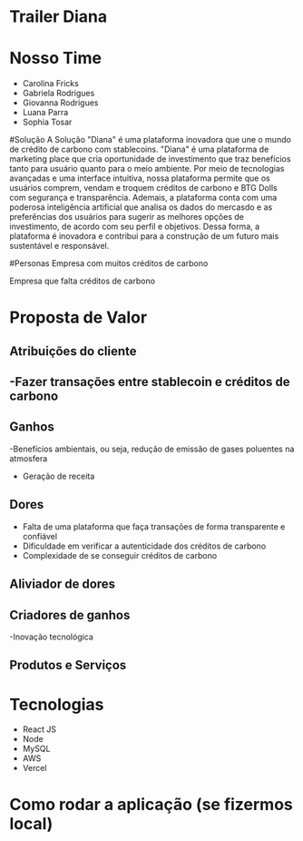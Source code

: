 # Trailer Diana 
# Nosso Time 
- Carolina Fricks
- Gabriela Rodrigues 
- Giovanna Rodrigues 
- Luana Parra
- Sophia Tosar

#Solução 
  A Solução "Diana" é uma plataforma inovadora que une o mundo de crédito de carbono com stablecoins. "Diana" é uma plataforma de marketing place que cria oportunidade de investimento que traz benefícios tanto para usuário quanto para o meio ambiente. Por meio de tecnologias avançadas e uma interface intuitiva, nossa plataforma permite que os usuários comprem, vendam e troquem créditos de carbono e BTG Dolls com segurança e transparência. 
  Ademais, a plataforma conta com uma poderosa inteligência artificial que analisa os dados do mercasdo e as preferências dos usuários para sugerir as melhores opções de investimento, de acordo com seu perfil e objetivos. Dessa forma, a plataforma é inovadora e contribui para a construção de um futuro mais sustentável e responsável.

#Personas
Empresa com muitos créditos de carbono 


Empresa que falta créditos de carbono 



# Proposta de Valor 

## Atribuições do cliente

-Fazer transações entre stablecoin e créditos de carbono 
- 


## Ganhos 
-Benefícios ambientais, ou seja, redução de emissão de gases poluentes na atmosfera
- Geração de receita



## Dores
- Falta de uma plataforma que faça transações de forma transparente e confiável
- Dificuldade em verificar a autenticidade dos créditos de carbono 
- Complexidade de se conseguir créditos de carbono 


## Aliviador de dores 


## Criadores de ganhos 
-Inovação tecnológica


## Produtos e Serviços 


# Tecnologias
- React JS
- Node 
- MySQL
- AWS
- Vercel 

# Como rodar a aplicação (se fizermos local)






